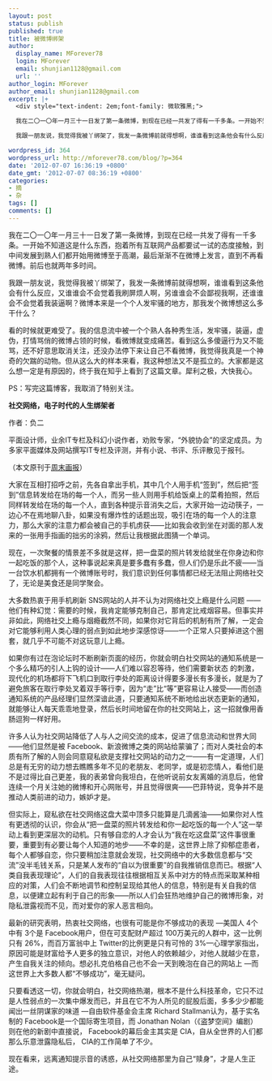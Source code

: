 ```yaml
---
layout: post
status: publish
published: true
title: 被微博绑架
author:
  display_name: MForever78
  login: MForever
  email: shunjian1128@gmail.com
  url: ''
author_login: MForever
author_email: shunjian1128@gmail.com
excerpt: |+
  <div style="text-indent: 2em;font-family: 微软雅黑;">

  我在二〇一〇年一月三十一日发了第一条微博，到现在已经一共发了得有一千多条。一开始不知道这是什么东西，抱着所有互联网产品都要试一试的态度接触，到中间发展到熟人们都开始用微博至于高潮，最后渐渐不在微博上发言，直到不再看微博。前后也就两年多时间。

  我跟一朋友说，我觉得我被丫绑架了，我发一条微博前就得想啊，谁谁看到这条他会有什么反应，又谁谁会不会觉着我刷屏烦人啊，另谁谁会不会鄙视我啊，还谁谁会不会觉着我装逼啊？微博本来是一个个人发牢骚的地方，那我发个微博想这么多干什么？

wordpress_id: 364
wordpress_url: http://mforever78.com/blog/?p=364
date: '2012-07-07 16:36:19 +0800'
date_gmt: '2012-07-07 08:36:19 +0800'
categories:
- 摘
- 杂
tags: []
comments: []
---
```


<p>我在二〇一〇年一月三十一日发了第一条微博，到现在已经一共发了得有一千多条。一开始不知道这是什么东西，抱着所有互联网产品都要试一试的态度接触，到中间发展到熟人们都开始用微博至于高潮，最后渐渐不在微博上发言，直到不再看微博。前后也就两年多时间。</p>
<p>我跟一朋友说，我觉得我被丫绑架了，我发一条微博前就得想啊，谁谁看到这条他会有什么反应，又谁谁会不会觉着我刷屏烦人啊，另谁谁会不会鄙视我啊，还谁谁会不会觉着我装逼啊？微博本来是一个个人发牢骚的地方，那我发个微博想这么多干什么？</p>
<p><a id="more"></a><a id="more-364"></a></p>
<p>看的时候就更难受了。我的信息流中被一个个熟人各种秀生活，发牢骚，装逼，虚伪，打情骂俏的微博占领的时候，看微博就变成痛苦。看到这么多傻逼行为又不能骂，还不好意思取消关注，还没办法停下来让自己不看微博，我觉得我真是一个神奇的欠踹的动物。但从这么大的样本来看，我这种想法又不是孤立的。大家都是这么想一定是有原因的，终于我在知乎上看到了这篇文章。犀利之极，大快我心。</p>
<p>PS：写完这篇博客，我取消了特别关注。</p>
<p><strong>社交网络，电子时代的人生绑架者</strong></p>
<p>作者：负二</p>
<p>平面设计师，业余IT专栏及科幻小说作者，劝败专家，“外貌协会”的坚定成员。为多家平面媒体及网站撰写IT专栏及评测，并有小说、书评、乐评散见于报刊。</p>
<p>（本文原刊于<a href="http://www.modernweekly.com/business/content.aspx?artID=34988&page=1">周末画报</a>）</p>
<p>大家在互相打招呼之前，先各自拿出手机，其中几个人用手机“签到”，然后把“签到”信息转发给在场的每一个人，而另一些人则用手机给饭桌上的菜肴拍照，然后同样转发给在场的每一个人，直到各种提示音消失之后，大家开始一边动筷子，一边心不在焉地聊八卦，如果没有爆炸性的话题出现，吸引在场的每一个人的注意力，那么大家的注意力都会被自己的手机虏获——比如我会收到坐在对面的那人发来的一张用手指画的拙劣的涂鸦，然后让我根据此图猜一个单词。</p>
<p>现在，一次聚餐的情景差不多就是这样，把一盘菜的照片转发给就坐在你身边和你一起吃饭的那个人，这种事说起来真是要多蠢有多蠢，但人们仍是乐此不疲——当一台饮水机都拥有一个微博账号时，我们意识到任何事情都已经无法阻止网络社交了，无论是美食还是同学聚会。</p>
<p>大多数热衷于用手机刷新 SNS网站的人并不认为对网络社交上瘾是什么问题 ——他们有种幻觉：需要的时候，我肯定能够克制自己，那肯定比戒烟容易。但事实并非如此，网络社交上瘾与烟瘾截然不同，如果你对它背后的机制有所了解，一定会对它能够利用人类心理的弱点到如此地步深感惊讶——一个正常人只要掉进这个圈套，就几乎不可能不对这玩意儿上瘾。</p>
<p>如果你有过在泡论坛时不断刷新页面的经历，你就会明白社交网站的通知系统是一个多么精巧的引人上钩的设计——人们难以容忍等待，他们需要新状态 的刺激，现代化的机场都将下飞机口到取行李处的距离设计得要多漫长有多漫长，就是为了避免旅客在取行李处叉着双手等行李，因为“走”比“等”更容易让人接受——而创造通知系统的产品经理们显然深谙此道，只要通知系统不断地给出状态更新的通知，就能够让人每天乖乖地登录，然后长时间地留在你的社交网站上，这一招就像用香肠逗狗一样好用。</p>
<p>许多人认为社交网站降低了人与人之间交流的成本，促进了信息流动和世界大同——他们显然是被 Facebook、新浪微博之类的网站给蒙骗了；而对人类社会的本质有所了解的人则会同意窥私欲是支撑社交网站的动力之一——有一定道理，人们总是有无穷的动力想去瞧瞧多年不见的老朋友、老同学，或是初恋情人，看他们是不是过得比自己更差，我的表弟曾向我坦白，在他听说前女友离婚的消息后，他曾连续一个月关注她的微博和开心网账号，并且觉得很爽——巴菲特说，竞争并不是推动人类前进的动力，嫉妒才是。</p>
<p>但实际上，窥私欲在社交网络这盘大菜中顶多只能算是几滴酱油——如果你对人性有更透彻的认识，你会从“把一盘菜的照片转发给和你一起吃饭的每一个人”这一举动上看到更深层次的动机。只有够自恋的人才会认为“我在吃这盘菜”这件事很重要，重要到有必要让每个人知道的地步——不幸的是，这世界上除了抑郁症患者，每个人都够自恋，你只要稍加注意就会发现，社交网络中的大多数信息都与“交流”没半毛钱关系，只是某人发布的“自以为很重要”的自我推销信息而已。根据“人类自我表现理论”，人们的自我表现往往根据相互关系中对方的特点而采取某种相应的对策，人们会不断地调节和控制呈现给其他人的信息，特别是有关自我的信息，以便建立起有利于自己的形象——所以人们会狂热地维护自己的微博形象，对隐私泄露视而不见，而对爱你的家人恶言相向。</p>
<p>最新的研究表明，热衷社交网络，也很有可能是你不够成功的表现 —美国人 4个中有 3个是 Facebook用户，但在可支配财产超过 100万美元的人群中，这一比例只有 26%，而百万富翁中上 Twitter的比例更是只有可怜的 3%—心理学家指出，原因可能是财富给予人更多的独立意识，对他人的依赖越少，对他人就越少在意，产生自我关注的倾向。想必扎克伯格自己也不会一天到晚泡在自己的网站上 —而这世界上大多数人都“不够成功”，毫无疑问。</p>
<p>只要看透这一切，你就会明白，社交网络热潮，根本不是什么科技革命，它只不过是人性弱点的一次集中爆发而已，并且在它不为人所见的屁股后面，多多少少都能闻出一丝阴谋家的味道 —自由软件基金会主席 Richard Stallman认为，基于实名制的 Facebook是一个国际寄生项目，而 Jonathan Nolan（《盗梦空间》编剧）则在他的新剧中直接说， Facebook的幕后金主其实是 CIA，自从全世界的人们都那么乐意泄露隐私后， CIA的工作简单了不少。</p>
<p>现在看来，远离通知提示音的诱惑，从社交网络那里为自己“赎身”，才是人生正途。 </p>
